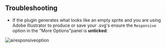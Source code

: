 ## Troubleshooting

* If the plugin generates what looks like an empty sprite and you are using Adobe Illustrator to produce or save your .svg's ensure the `Responsive` option in the "More Options"panel is **unticked**:

![airesponsiveoption](https://cloud.githubusercontent.com/assets/868834/3855442/28f33768-1ee5-11e4-89db-838b38425568.jpg)